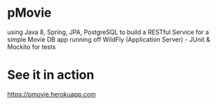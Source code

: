 # pMovie
using Java 8, Spring, JPA, PostgreSQL to build a RESTful Service for a simple Movie DB app running off WildFly (Application Server) - JUnit &amp; Mockito for tests

# See it in action
https://pmovie.herokuapp.com
